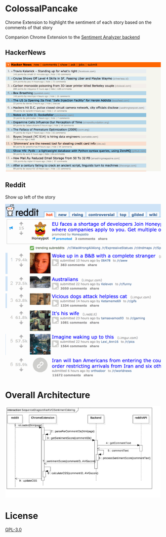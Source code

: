 # ColossalPancake

Chrome Extension to highlight the sentiment of each story based on the comments of that story

Companion Chrome Extension to the [Sentiment Analyzer backend](https://github.com/jipson7/MassiveWaffle)

## HackerNews

![hacker news demo](readme_resources/hacker_news_demo.gif)

## Reddit

Show up left of the story

![reddit demo](readme_resources/reddit_demo.gif)

# Overall Architecture

![Sequence Diagram for main flow](readme_resources/SequenceDiagramForAVGSentimenColoring.jpg)

# License

[GPL-3.0](LICENSE)

